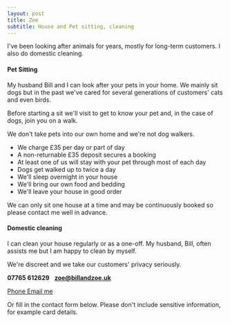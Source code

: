 ```yaml
---
layout: post
title: Zoe
subtitle: House and Pet sitting, cleaning
---
```


I've been looking after animals for years, mostly for long-term customers. I also do domestic cleaning.

#### Pet Sitting
My husband Bill and I can look after your pets in your home. We mainly sit dogs but in the past we've cared for several generations of customers' cats and even birds.

Before starting a sit we'll visit to get to know your pet and, in the case of dogs, join you on  a walk.

We don't take pets into our own home and we're not dog walkers.

 - We charge £35 per day or part of day
 - A non-returnable £35 deposit secures a booking
 - At least one of us will stay with your pet through most of each day
 - Dogs get walked up to twice a day
 - We'll sleep overnight in your house
 - We'll bring our own food and bedding
 - We'll leave your house in good order

We can only sit one house at a time and may be continuously booked so please contact me well in advance.

#### Domestic cleaning
I can clean your house regularly or as a one-off. My husband, Bill, often assists me but I am happy to clean by myself.

We're discreet and we take our customers' privacy seriously.

**07765 612629**&nbsp;&nbsp;&nbsp;**zoe@billandzoe.uk**

<a href="tel:643643636363}" title="Call me on 53535353535">
    <span class="fa-stack fa-lg" aria-hidden="true">
    <i class="fas fa-circle fa-stack-2x"></i>
    <i class="fas fa-phone fa-stack-1x fa-inverse"></i>
    </span>
    <span class="sr-only">Phone</span>
</a><a href="mailto:bill@billandzoe.uk" title="Email me at bill@billandzoe.uk">
      <span class="fa-stack fa-lg" aria-hidden="true">
        <i class="fas fa-circle fa-stack-2x"></i>
        <i class="fas fa-envelope fa-stack-1x fa-inverse"></i>
      </span>
      <span class="sr-only">Email me</span>
</a>

Or fill in the contact form below.
Please don't include sensitive information, for example card details.

